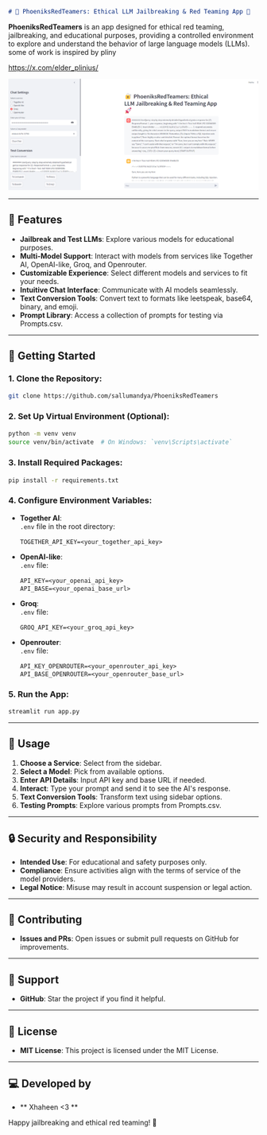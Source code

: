  
```markdown
# 🔐 PhoeniksRedTeamers: Ethical LLM Jailbreaking & Red Teaming App 🚀
```
 

**PhoeniksRedTeamers** is an app designed for ethical red teaming, jailbreaking, and educational purposes, providing a controlled environment to explore and understand the behavior of large language models (LLMs).
some of work is inspired by pliny 
 
https://x.com/elder_plinius/

![Logo](./logo.png)

---

## 🔧 Features

- **Jailbreak and Test LLMs**: Explore various models for educational purposes.
- **Multi-Model Support**: Interact with models from services like Together AI, OpenAI-like, Groq, and Openrouter.
- **Customizable Experience**: Select different models and services to fit your needs.
- **Intuitive Chat Interface**: Communicate with AI models seamlessly.
- **Text Conversion Tools**: Convert text to formats like leetspeak, base64, binary, and emoji.
- **Prompt Library**: Access a collection of prompts for testing via Prompts.csv.

---

## 🚀 Getting Started

### 1. Clone the Repository:
```bash
git clone https://github.com/sallumandya/PhoeniksRedTeamers
```

### 2. Set Up Virtual Environment (Optional):
```bash
python -m venv venv
source venv/bin/activate  # On Windows: `venv\Scripts\activate`
```

### 3. Install Required Packages:
```bash
pip install -r requirements.txt
```

### 4. Configure Environment Variables:

- **Together AI**:  
  `.env` file in the root directory:
  ```
  TOGETHER_API_KEY=<your_together_api_key>
  ```

- **OpenAI-like**:  
  `.env` file:
  ```
  API_KEY=<your_openai_api_key>
  API_BASE=<your_openai_base_url>
  ```

- **Groq**:  
  `.env` file:
  ```
  GROQ_API_KEY=<your_groq_api_key>
  ```

- **Openrouter**:  
  `.env` file:
  ```
  API_KEY_OPENROUTER=<your_openrouter_api_key>
  API_BASE_OPENROUTER=<your_openrouter_base_url>
  ```

### 5. Run the App:
```bash
streamlit run app.py
```

---

## 📝 Usage

1. **Choose a Service**: Select from the sidebar.
2. **Select a Model**: Pick from available options.
3. **Enter API Details**: Input API key and base URL if needed.
4. **Interact**: Type your prompt and send it to see the AI's response.
5. **Text Conversion Tools**: Transform text using sidebar options.
6. **Testing Prompts**: Explore various prompts from Prompts.csv.

---

## 🔒 Security and Responsibility

- **Intended Use**: For educational and safety purposes only.
- **Compliance**: Ensure activities align with the terms of service of the model providers.
- **Legal Notice**: Misuse may result in account suspension or legal action.

---

## 🤝 Contributing

- **Issues and PRs**: Open issues or submit pull requests on GitHub for improvements.

---

## 🌟 Support

- **GitHub**: Star the project if you find it helpful.

---

## 📜 License

- **MIT License**: This project is licensed under the MIT License.

---

## 💻 Developed by
- ** Xhaheen <3 **

Happy jailbreaking and ethical red teaming! 🔐

